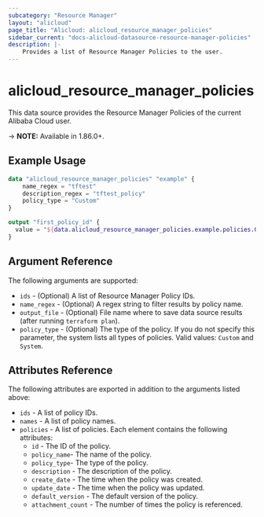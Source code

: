 ```yaml
---
subcategory: "Resource Manager"
layout: "alicloud"
page_title: "Alicloud: alicloud_resource_manager_policies"
sidebar_current: "docs-alicloud-datasource-resource-manager-policies"
description: |-
    Provides a list of Resource Manager Policies to the user.
---
```


# alicloud\_resource\_manager\_policies

This data source provides the Resource Manager Policies of the current Alibaba Cloud user.

-> **NOTE:**  Available in 1.86.0+.

## Example Usage

```terraform
data "alicloud_resource_manager_policies" "example" {
    name_regex = "tftest"
    description_regex = "tftest_policy"
    policy_type = "Custom"
}

output "first_policy_id" {
  value = "${data.alicloud_resource_manager_policies.example.policies.0.id}"
}
```

## Argument Reference

The following arguments are supported:

* `ids` - (Optional) A list of Resource Manager Policy IDs.
* `name_regex` - (Optional) A regex string to filter results by policy name.
* `output_file` - (Optional) File name where to save data source results (after running `terraform plan`).
* `policy_type` - (Optional) The type of the policy. If you do not specify this parameter, the system lists all types of policies. Valid values: `Custom` and `System`.

## Attributes Reference

The following attributes are exported in addition to the arguments listed above:

* `ids` - A list of policy IDs.
* `names` - A list of policy names.
* `policies` - A list of policies. Each element contains the following attributes:
    * `id` - The ID of the policy.
    * `policy_name`- The name of the policy.
    * `policy_type`- The type of the policy.
    * `description` - The description of the policy.
    * `create_date` - The time when the policy was created.
    * `update_date` - The time when the policy was updated.
    * `default_version` - The default version of the policy.
    * `attachment_count` - The number of times the policy is referenced.
